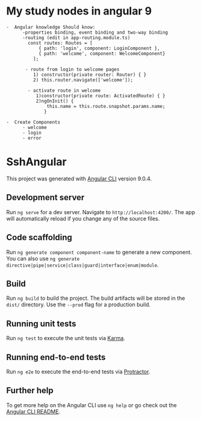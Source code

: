 My study nodes in angular 9
============================
    -  Angular knowledge Should know:
          -properties binding, event binding and two-way binding
          -routing (edit in app-routing.module.ts)
            const routes: Routes = [
                { path: 'login', component: LoginComponent },
                { path: 'welcome', component: WelcomeComponent}
              ];
              
           - route from login to welcome pages
              1) constructor(private router: Router) { }
              2) this.router.navigate(['welcome']);
              
            - activate route in welcome
               1)constructor(private route: ActivatedRoute) { }
               2)ngOnInit() {
                   this.name = this.route.snapshot.params.name;
                  }
              
    -  Create Components
          - welcome
          - login
          - error






# SshAngular

This project was generated with [Angular CLI](https://github.com/angular/angular-cli) version 9.0.4.

## Development server

Run `ng serve` for a dev server. Navigate to `http://localhost:4200/`. The app will automatically reload if you change any of the source files.

## Code scaffolding

Run `ng generate component component-name` to generate a new component. You can also use `ng generate directive|pipe|service|class|guard|interface|enum|module`.

## Build

Run `ng build` to build the project. The build artifacts will be stored in the `dist/` directory. Use the `--prod` flag for a production build.

## Running unit tests

Run `ng test` to execute the unit tests via [Karma](https://karma-runner.github.io).

## Running end-to-end tests

Run `ng e2e` to execute the end-to-end tests via [Protractor](http://www.protractortest.org/).

## Further help

To get more help on the Angular CLI use `ng help` or go check out the [Angular CLI README](https://github.com/angular/angular-cli/blob/master/README.md).
